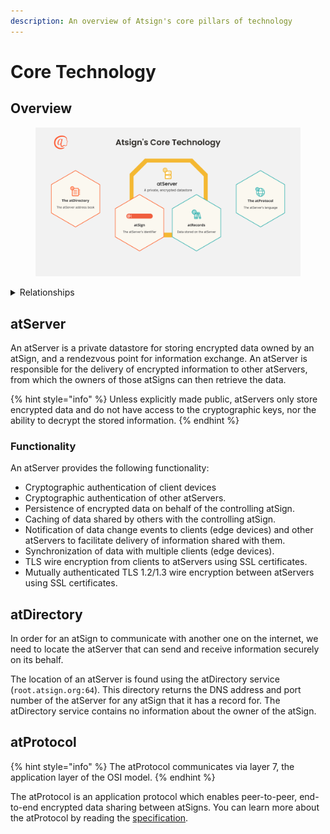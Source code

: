 ```yaml
---
description: An overview of Atsign's core pillars of technology
---
```


# Core Technology

## Overview

<figure><img src="../../.gitbook/assets/core-overview-simple.png" alt="Diagram of Atsign&#x27;s Core Technology"><figcaption></figcaption></figure>

<details>

<summary>Relationships</summary>

Every **atServer** is associated with one **atSign**, and each atServer stores many **atRecords.**

When provided an **atSign**, the **atDirectory** returns a DNS address and port number for its **atServer.**

The **atProtocol** is the protocol used to speak to an **atServer.**

</details>

## atServer

An atServer is a private datastore for storing encrypted data owned by an atSign, and a rendezvous point for information exchange. An atServer is responsible for the delivery of encrypted information to other atServers, from which the owners of those atSigns can then retrieve the data.&#x20;

{% hint style="info" %}
Unless explicitly made public, atServers only store encrypted data and do not have access to the cryptographic keys, nor the ability to decrypt the stored information.
{% endhint %}

### Functionality

An atServer provides the following functionality:

* Cryptographic authentication of client devices
* Cryptographic authentication of other atServers.
* Persistence of encrypted data on behalf of the controlling atSign.
* Caching of data shared by others with the controlling atSign.
* Notification of data change events to clients (edge devices) and other atServers to facilitate delivery of information shared with them.
* Synchronization of data with multiple clients (edge devices).
* TLS wire encryption from clients to atServers using SSL certificates.
* Mutually authenticated TLS 1.2/1.3 wire encryption between atServers using SSL certificates.

## atDirectory

In order for an atSign to communicate with another one on the internet, we need to locate the atServer that can send and receive information securely on its behalf.&#x20;

The location of an atServer is found using the atDirectory service (`root.atsign.org:64`). This directory returns the DNS address and port number of the atServer for any atSign that it has a record for. The atDirectory service contains no information about the owner of the atSign.

## atProtocol

{% hint style="info" %}
The atProtocol communicates via layer 7, the application layer of the OSI model.
{% endhint %}

The atProtocol is an application protocol which enables peer-to-peer, end-to-end encrypted data sharing between atSigns. You can learn more about the atProtocol by reading the [specification](https://github.com/atsign-foundation/at\_protocol/blob/trunk/specification/at\_protocol\_specification.md).
